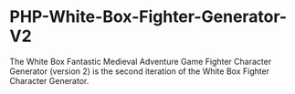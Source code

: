 # PHP-White-Box-Fighter-Generator-V2
The White Box Fantastic Medieval Adventure Game Fighter Character Generator (version 2) is the second iteration of the White Box Fighter Character Generator.
